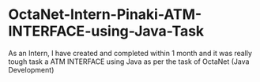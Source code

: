 # OctaNet-Intern-Pinaki-ATM-INTERFACE-using-Java-Task
As an Intern, I have created and completed within 1 month and it was really tough task a ATM INTERFACE using Java as per the task of OctaNet (Java Development)
